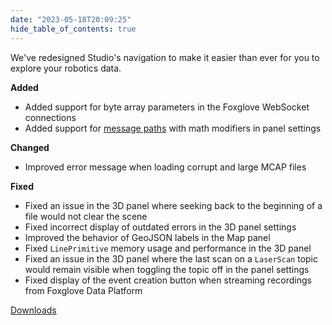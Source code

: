 ```yaml
---
date: "2023-05-18T20:09:25"
hide_table_of_contents: true
---
```

We've redesigned Studio's navigation to make it easier than ever for you to explore your robotics data.

**Added**

- Added support for byte array parameters in the Foxglove WebSocket connections
- Added support for [message paths](https://foxglove.dev/docs/studio/app-concepts/message-path-syntax) with math modifiers in panel settings

**Changed**

- Improved error message when loading corrupt and large MCAP files

**Fixed**

- Fixed an issue in the 3D panel where seeking back to the beginning of a file would not clear the scene
- Fixed incorrect display of outdated errors in the 3D panel settings
- Improved the behavior of GeoJSON labels in the Map panel
- Fixed `LinePrimitive` memory usage and performance in the 3D panel
- Fixed an issue in the 3D panel where the last scan on a `LaserScan` topic would remain visible when toggling the topic off in the panel settings
- Fixed display of the event creation button when streaming recordings from Foxglove Data Platform
<!-- truncate -->
[Downloads](https://github.com/foxglove/studio/releases/tag/v1.54.0)
